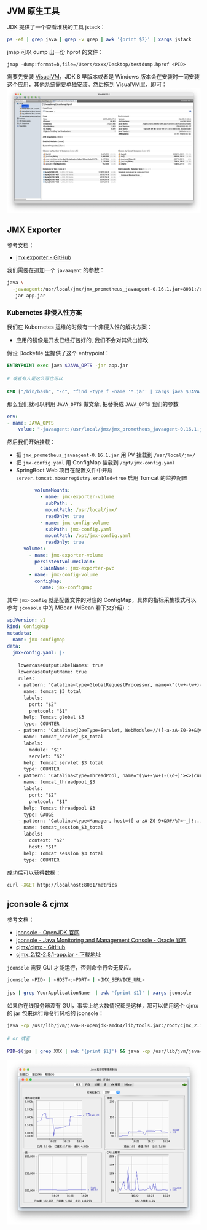 
## JVM 原生工具

JDK 提供了一个查看堆栈的工具 jstack：
```bash
ps -ef | grep java | grep -v grep | awk '{print $2}' | xargs jstack
```
jmap 可以 dump 出一份 hprof 的文件：
```properties
jmap -dump:format=b,file=/Users/xxxx/Desktop/testdump.hprof <PID>
```
需要先安装 [VisualVM](https://visualvm.github.io/)，JDK 8 早版本或者是 Windows 版本会在安装时一同安装这个应用，其他系统需要单独安装。然后拖到 VisualVM里，即可：<br />![image.png](./../assets/1689581980334-b38f9d23-d844-4de5-bf0c-39bee1f59c2d.png)

## JMX Exporter
参考文档：

- [jmx exporter - GitHub](https://github.com/prometheus/jmx_exporter)

我们需要在追加一个 `javaagent` 的参数：
```bash
java \
  -javaagent:/usr/local/jmx/jmx_prometheus_javaagent-0.16.1.jar=8081:/opt/jmx-config.yaml
  -jar app.jar
```

### Kubernetes 非侵入性方案
我们在 Kubernetes 运维的时候有一个非侵入性的解决方案：

- 应用的镜像是开发已经打包好的, 我们不会对其做出修改

假设 Dockefile 里提供了这个 entrypoint：
```dockerfile
ENTRYPOINT exec java $JAVA_OPTS -jar app.jar

# 或者有人是这么写也可以

CMD ["/bin/bash", "-c", "find -type f -name '*.jar' | xargs java $JAVA_OPTS -jar "]
```
那么我们就可以利用 `JAVA_OPTS` 做文章, 把替换成 `JAVA_OPTS` 我们的参数
```yaml
env:
- name: JAVA_OPTS
    value: "-javaagent:/usr/local/jmx/jmx_prometheus_javaagent-0.16.1.jar=8081:/opt/jmx-config.yaml -Dserver.tomcat.mbeanregistry.enabled=true"
```
然后我们开始挂载：

- 把 `jmx_prometheus_javaagent-0.16.1.jar` 用 PV 挂载到 `/usr/local/jmx/`
- 把 `jmx-config.yaml` 用 ConfigMap 挂载到 `/opt/jmx-config.yaml`
- SpringBoot Web 项目在配置文件中开启 `server.tomcat.mbeanregistry.enabled=true` 启用 Tomcat 的监控配置
```yaml
          volumeMounts:
            - name: jmx-exporter-volume
              subPath: .
              mountPath: /usr/local/jmx/
              readOnly: true
            - name: jmx-config-volume
              subPath: jmx-config.yaml
              mountPath: /opt/jmx-config.yaml
              readOnly: true
      volumes:
        - name: jmx-exporter-volume
          persistentVolumeClaim:
            claimName: jmx-exporter-pvc
        - name: jmx-config-volume
          configMap:
            name: jmx-configmap
```
其中 `jmx-config` 就是配置文件的对应的 ConfigMap，具体的指标采集模式可以参考 `jconsole` 中的 MBean (MBean 看下文介绍) ：
```yaml
apiVersion: v1
kind: ConfigMap
metadata:
  name: jmx-configmap
data:
  jmx-config.yaml: |-

    lowercaseOutputLabelNames: true
    lowercaseOutputName: true
    rules:
    - pattern: 'Catalina<type=GlobalRequestProcessor, name=\"(\w+-\w+)-(\d+)\"><>(\w+):'
      name: tomcat_$3_total
      labels:
        port: "$2"
        protocol: "$1"
      help: Tomcat global $3
      type: COUNTER
    - pattern: 'Catalina<j2eeType=Servlet, WebModule=//([-a-zA-Z0-9+&@#/%?=~_|!:.,;]*[-a-zA-Z0-9+&@#/%=~_|]), name=([-a-zA-Z0-9+/$%~_-|!.]*), J2EEApplication=none, J2EEServer=none><>(requestCount|maxTime|processingTime|errorCount):'
      name: tomcat_servlet_$3_total
      labels:
        module: "$1"
        servlet: "$2"
      help: Tomcat servlet $3 total
      type: COUNTER
    - pattern: 'Catalina<type=ThreadPool, name="(\w+-\w+)-(\d+)"><>(currentThreadCount|currentThreadsBusy|keepAliveCount|pollerThreadCount|connectionCount):'
      name: tomcat_threadpool_$3
      labels:
        port: "$2"
        protocol: "$1"
      help: Tomcat threadpool $3
      type: GAUGE
    - pattern: 'Catalina<type=Manager, host=([-a-zA-Z0-9+&@#/%?=~_|!:.,;]*[-a-zA-Z0-9+&@#/%=~_|]), context=([-a-zA-Z0-9+/$%~_-|!.]*)><>(processingTime|sessionCounter|rejectedSessions|expiredSessions):'
      name: tomcat_session_$3_total
      labels:
        context: "$2"
        host: "$1"
      help: Tomcat session $3 total
      type: COUNTER
```
成功后可以获得数据：
```bash
curl -XGET http://localhost:8081/metrics
```

## jconsole & cjmx
参考文档：

- [jconsole - OpenJDK 官网](http://openjdk.java.net/tools/svc/jconsole/)
- [jconsole - Java Monitoring and Management Console - Oracle 官网](https://docs.oracle.com/javase/6/docs/technotes/tools/share/jconsole.html)
- [cjmx/cjmx - GitHub](https://github.com/cjmx/cjmx)
- [cjmx_2.12-2.8.1-app.jar - 下载地址](https://search.maven.org/remotecontent?filepath=com/github/cjmx/cjmx_2.12/2.8.1/cjmx_2.12-2.8.1-app.jar)

`jconsole` 需要 GUI 才能运行，否则命令行会无反应。
```bash
jconsole <PID> | <HOST>:<PORT> | <JMX_SERVICE_URL>

jps | grep YourApplicationName  | awk '{print $1}' | xargs jconsole
```


如果你在线服务器没有 GUI，事实上绝大数情况都是这样，那可以使用这个 cjmx 的 jar 包来运行命令行风格的 jconsole：
```bash
java -cp /usr/lib/jvm/java-8-openjdk-amd64/lib/tools.jar:/root/cjmx_2.12-2.8.1-app.jar cjmx.Main <PID>

# or 或者

PID=$(jps | grep XXX | awk '{print $1}') && java -cp /usr/lib/jvm/java-8-openjdk-amd64/lib/tools.jar:/root/cjmx_2.12-2.8.1-app.jar cjmx.Main $PID
```
![image.png](./../assets/1689582242225-abb63246-dd1a-4509-9ee9-66f4ced93471.png)

